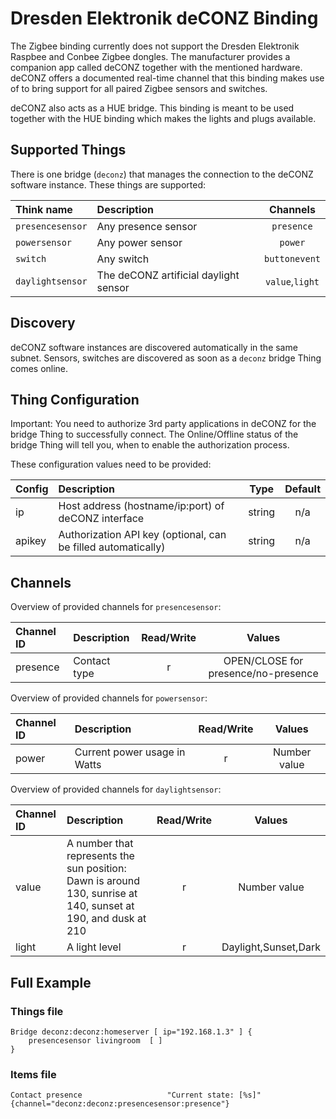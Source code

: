 # Dresden Elektronik deCONZ Binding

The Zigbee binding currently does not support the Dresden Elektronik Raspbee and Conbee Zigbee dongles.
The manufacturer provides a companion app called deCONZ together with the mentioned hardware. deCONZ
offers a documented real-time channel that this binding makes use of to bring support for all
paired Zigbee sensors and switches.

deCONZ also acts as a HUE bridge. This binding is meant to be used together with the HUE binding
which makes the lights and plugs available.

## Supported Things

There is one bridge (`deconz`) that manages the connection to the deCONZ software instance.
These things are supported:

| Think name            | Description                     | Channels                    |
| :-------------------- |:--------------------------------|:---------------------------:|
| `presencesensor`    | Any presence sensor             | `presence`                 |
| `powersensor`       | Any power sensor                | `power`                    |
| `switch`             | Any switch                      | `buttonevent`             |
| `daylightsensor`    | The deCONZ artificial daylight sensor | `value`,`light`      |

## Discovery

deCONZ software instances are discovered automatically in the same subnet.
Sensors, switches are discovered as soon as a `deconz` bridge Thing comes online.

## Thing Configuration

Important: You need to authorize 3rd party applications in deCONZ for the bridge Thing to successfully connect.
The Online/Offline status of the bridge Thing will tell you, when to enable the authorization process.

These configuration values need to be provided:


| Config                | Description                                           | Type  | Default |
| :-------------------- |:------------------------------------------------------|:-----:|:-------:|
| ip                    | Host address (hostname/ip:port) of deCONZ interface   |string | n/a     |
| apikey                | Authorization API key (optional, can be filled automatically) |string | n/a     |

## Channels

Overview of provided channels for `presencesensor`:

| Channel ID                |  Description                       | Read/Write | Values               |
| :------------------------- | :-----------------------------------|:-:|:----------------------:|
| presence                     | Contact type                     |r| OPEN/CLOSE for presence/no-presence              |

Overview of provided channels for `powersensor`:

| Channel ID                |  Description                       | Read/Write | Values               |
| :------------------------- | :-----------------------------------|:-:|:----------------------:|
| power                     | Current power usage in Watts    |r| Number value             |

Overview of provided channels for `daylightsensor`:

| Channel ID                |  Description                       | Read/Write | Values               |
| :------------------------- | :-----------------------------------|:-:|:----------------------:|
| value                     |A number that represents the sun position: Dawn is around 130, sunrise at 140, sunset at 190, and dusk at 210   |r| Number value             |
| light                     |A light level   |r| Daylight,Sunset,Dark           |

## Full Example

### Things file ###

```
Bridge deconz:deconz:homeserver [ ip="192.168.1.3" ] {
    presencesensor livingroom  [ ]
}
```

### Items file ###

```
Contact presence                   "Current state: [%s]"   {channel="deconz:deconz:presencesensor:presence"}
```

